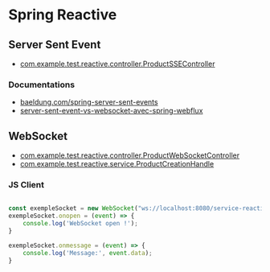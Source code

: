# Spring Reactive

## Server Sent Event
- [com.example.test.reactive.controller.ProductSSEController](./src/main/java/com/example/test/reactive/controller/ProductSSEController.java)


### Documentations
- [baeldung.com/spring-server-sent-events](https://www.baeldung.com/spring-server-sent-events)
- [server-sent-event-vs-websocket-avec-spring-webflux](https://blog.ght1pc9kc.fr/2021/server-sent-event-vs-websocket-avec-spring-webflux/)


## WebSocket
- [com.example.test.reactive.controller.ProductWebSocketController](./src/main/java/com/example/test/reactive/controller/ProductWebSocketController.java)
- [com.example.test.reactive.service.ProductCreationHandle](./src/main/java/com/example/test/reactive/service/ProductCreationHandle.java)

### JS Client

```javascript

const exempleSocket = new WebSocket("ws://localhost:8080/service-reactive/product", "test");
exempleSocket.onopen = (event) => {
    console.log('WebSocket open !');
}

exempleSocket.onmessage = (event) => {
    console.log('Message:', event.data);
}

```